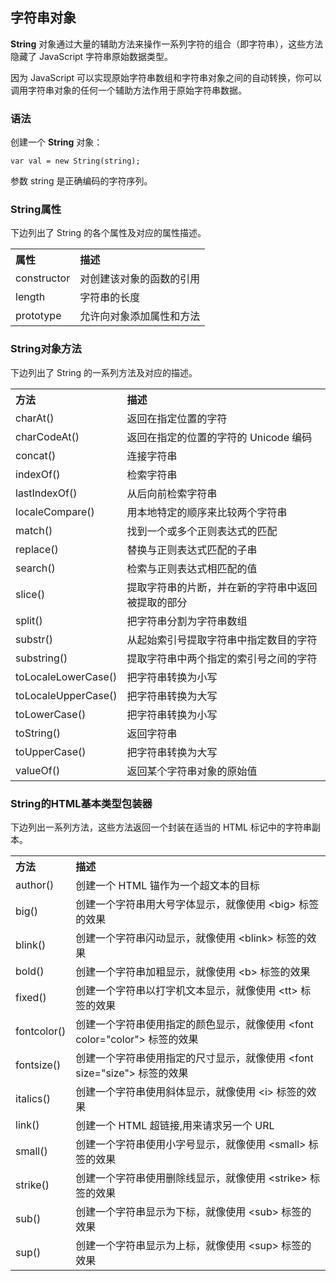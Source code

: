 ## 字符串对象

**String** 对象通过大量的辅助方法来操作一系列字符的组合（即字符串），这些方法隐藏了 JavaScript 字符串原始数据类型。

因为 JavaScript 可以实现原始字符串数组和字符串对象之间的自动转换，你可以调用字符串对象的任何一个辅助方法作用于原始字符串数据。
### 语法

创建一个 **String** 对象：
  
```   
var val = new String(string);
```

参数 string 是正确编码的字符序列。

### String属性

下边列出了 String 的各个属性及对应的属性描述。 

<table >
<tr>
<th align="left">属性</th>
<th align="left">描述</th>
</tr>
<tr>
<td>constructor</a></td>
<td>对创建该对象的函数的引用</td>
</tr>
<tr>
<td>length</a></td>
<td>字符串的长度</td>
</tr>
<tr>
<td>prototype</a></td>
<td>允许向对象添加属性和方法</td>
</tr>
</table>

### String对象方法

下边列出了 String 的一系列方法及对应的描述。

<table >
<tr>
<th align="left">方法</th>
<th align="left">描述</th>
</tr>
<tr>
<td>charAt()</a></td>
<td>返回在指定位置的字符</td>
</tr>
<tr>
<td>charCodeAt()</a></td>
<td>返回在指定的位置的字符的 Unicode 编码</td>
</tr>
<tr>
<td>concat()</a></td>
<td>连接字符串</td>
</tr>
<tr>
<td>indexOf()</a></td>
<td>检索字符串</td>
</tr>
<tr>
<td>lastIndexOf()</a></td>
<td>从后向前检索字符串</td>
</tr>
<tr>
<td>localeCompare()</a></td>
<td>用本地特定的顺序来比较两个字符串</td>
</tr>
<tr>
<td>match()</a></td>
<td>找到一个或多个正则表达式的匹配</td>
</tr>
<tr>
<td>replace()</a></td>
<td>替换与正则表达式匹配的子串</td>
</tr>
<tr>
<td>search()</a></td>
<td>检索与正则表达式相匹配的值</td>
</tr>
<tr>
<td>slice()</a></td>
<td>提取字符串的片断，并在新的字符串中返回被提取的部分</td>
</tr>
<tr>
<td>split()</a></td>
<td>把字符串分割为字符串数组</td>
</tr>
<tr>
<td>substr()</a></td>
<td>从起始索引号提取字符串中指定数目的字符</td>
</tr>
<tr>
<td>substring()</a></td>
<td>提取字符串中两个指定的索引号之间的字符</td>
</tr>
<tr>
<td>toLocaleLowerCase()</a></td>
<td>把字符串转换为小写</td>
</tr>
<tr>
<td>toLocaleUpperCase()</a></td>
<td>把字符串转换为大写</td>
</tr>
<tr>
<td>toLowerCase()</a></td>
<td>把字符串转换为小写</td>
</tr>
<tr>
<td>toString()</a></td>
<td>返回字符串</td>
</tr>
<tr>
<td>toUpperCase()</a></td>
<td>把字符串转换为大写</td>
</tr>
<tr>
<td>valueOf()</a></td>
<td>返回某个字符串对象的原始值</td>
</tr>
</table>

### String的HTML基本类型包装器

下边列出一系列方法，这些方法返回一个封装在适当的 HTML 标记中的字符串副本。

<table>
<tr>
<th align="left">方法</th>
<th align="left">描述</th>
</tr>
<tr>
<td>author()</a></td>
<td>创建一个 HTML 锚作为一个超文本的目标</td>
</tr>
<tr>
<td>big()</a></td>
<td>创建一个字符串用大号字体显示，就像使用 &lt;big&gt; 标签的效果</td>
</tr>
<tr>
<td>blink()</a></td>
<td>创建一个字符串闪动显示，就像使用 &lt;blink&gt; 标签的效果</td>
</tr>
<tr>
<td>bold()</a></td>
<td>创建一个字符串加粗显示，就像使用 &lt;b&gt; 标签的效果</td>
</tr>
<tr>
<td>fixed()</a></td>
<td>创建一个字符串以打字机文本显示，就像使用 &lt;tt&gt; 标签的效果</td>
</tr>
<tr>
<td>fontcolor()</a></td>
<td>创建一个字符串使用指定的颜色显示，就像使用 &lt;font color="color"&gt; 标签的效果</td>
</tr>
<tr>
<td>fontsize()</a></td>
<td>创建一个字符串使用指定的尺寸显示，就像使用 &lt;font size="size"&gt; 标签的效果</td>
</tr>
<tr>
<td>italics()</a></td>
<td>创建一个字符串使用斜体显示，就像使用 &lt;i&gt; 标签的效果</td>
</tr>
<tr>
<td>link()</a></td>
<td>创建一个 HTML 超链接,用来请求另一个 URL</td>
</tr>
<tr>
<td>small()</a></td>
<td>创建一个字符串使用小字号显示，就像使用 &lt;small&gt; 标签的效果</td>
</tr>
<tr>
<td>strike()</a></td>
<td>创建一个字符串使用删除线显示，就像使用 &lt;strike&gt; 标签的效果</td>
</tr>
<tr>
<td>sub()</a></td>
<td>创建一个字符串显示为下标，就像使用 &lt;sub&gt; 标签的效果</td>
</tr>
<tr>
<td>sup()</a></td>
<td>创建一个字符串显示为上标，就像使用 &lt;sup&gt; 标签的效果</td>
</tr>
</table>
